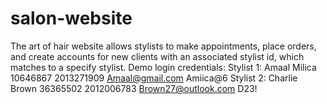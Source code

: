 # salon-website
The art of hair website allows stylists to make appointments, place orders, and create accounts for new clients with an associated stylist id, which matches to a specify stylist.
Demo login credentials:
  Stylist 1:
    Amaal
    Milica
    10646867
    2013271909
    Amaal@gmail.com
    Amiica@6
  Stylist 2:
    Charlie
    Brown
    36365502
    2012006783
    Brown27@outlook.com
    D23!
  
